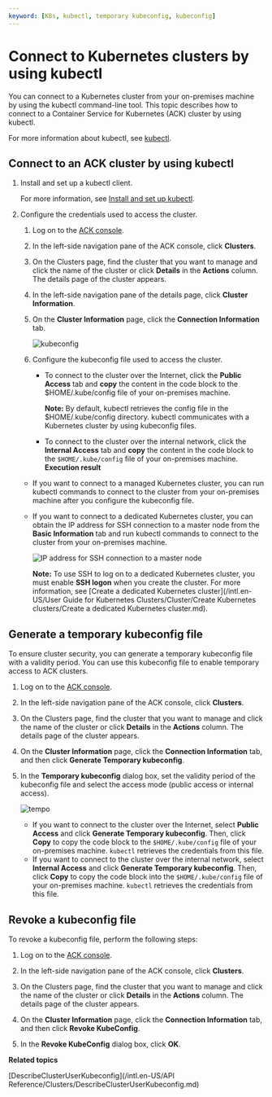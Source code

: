 ```yaml
---
keyword: [K8s, kubectl, temporary kubeconfig, kubeconfig]
---
```


# Connect to Kubernetes clusters by using kubectl

You can connect to a Kubernetes cluster from your on-premises machine by using the kubectl command-line tool. This topic describes how to connect to a Container Service for Kubernetes \(ACK\) cluster by using kubectl.

For more information about kubectl, see [kubectl](https://kubernetes.io/docs/user-guide/kubectl/).

## Connect to an ACK cluster by using kubectl

1.  Install and set up a kubectl client.

    For more information, see [Install and set up kubectl](https://kubernetes.io/docs/tasks/kubectl/install/).

2.  Configure the credentials used to access the cluster.

    1.  Log on to the [ACK console](https://cs.console.aliyun.com).

    2.  In the left-side navigation pane of the ACK console, click **Clusters**.

    3.  On the Clusters page, find the cluster that you want to manage and click the name of the cluster or click **Details** in the **Actions** column. The details page of the cluster appears.

    4.  In the left-side navigation pane of the details page, click **Cluster Information**.

    5.  On the **Cluster Information** page, click the **Connection Information** tab.

        ![kubeconfig](https://static-aliyun-doc.oss-accelerate.aliyuncs.com/assets/img/en-US/0973972261/p269156.png)

    6.  Configure the kubeconfig file used to access the cluster.

        -   To connect to the cluster over the Internet, click the **Public Access** tab and **copy** the content in the code block to the $HOME/.kube/config file of your on-premises machine.

            **Note:** By default, kubectl retrieves the config file in the $HOME/.kube/config directory. kubectl communicates with a Kubernetes cluster by using kubeconfig files.

        -   To connect to the cluster over the internal network, click the **Internal Access** tab and **copy** the content in the code block to the `$HOME/.kube/config` file of your on-premises machine.
    **Execution result**

    -   If you want to connect to a managed Kubernetes cluster, you can run kubectl commands to connect to the cluster from your on-premises machine after you configure the kubeconfig file.

    -   If you want to connect to a dedicated Kubernetes cluster, you can obtain the IP address for SSH connection to a master node from the **Basic Information** tab and run kubectl commands to connect to the cluster from your on-premises machine.

        ![IP address for SSH connection to a master node](https://static-aliyun-doc.oss-accelerate.aliyuncs.com/assets/img/en-US/1435359951/p9791.png)

        **Note:** To use SSH to log on to a dedicated Kubernetes cluster, you must enable **SSH logon** when you create the cluster. For more information, see [Create a dedicated Kubernetes cluster](/intl.en-US/User Guide for Kubernetes Clusters/Cluster/Create Kubernetes clusters/Create a dedicated Kubernetes cluster.md).


## Generate a temporary kubeconfig file

To ensure cluster security, you can generate a temporary kubeconfig file with a validity period. You can use this kubeconfig file to enable temporary access to ACK clusters.

1.  Log on to the [ACK console](https://cs.console.aliyun.com).

2.  In the left-side navigation pane of the ACK console, click **Clusters**.

3.  On the Clusters page, find the cluster that you want to manage and click the name of the cluster or click **Details** in the **Actions** column. The details page of the cluster appears.

4.  On the **Cluster Information** page, click the **Connection Information** tab, and then click **Generate Temporary kubeconfig**.

5.  In the **Temporary kubeconfig** dialog box, set the validity period of the kubeconfig file and select the access mode \(public access or internal access\).

    ![tempo](https://static-aliyun-doc.oss-accelerate.aliyuncs.com/assets/img/en-US/0973972261/p269169.png)

    -   If you want to connect to the cluster over the Internet, select **Public Access** and click **Generate Temporary kubeconfig**. Then, click **Copy** to copy the code block to the `$HOME/.kube/config` file of your on-premises machine. `kubectl` retrieves the credentials from this file.
    -   If you want to connect to the cluster over the internal network, select **Internal Access** and click **Generate Temporary kubeconfig**. Then, click **Copy** to copy the code block into the `$HOME/.kube/config` file of your on-premises machine. `kubectl` retrieves the credentials from this file.

## Revoke a kubeconfig file

To revoke a kubeconfig file, perform the following steps:

1.  Log on to the [ACK console](https://cs.console.aliyun.com).

2.  In the left-side navigation pane of the ACK console, click **Clusters**.

3.  On the Clusters page, find the cluster that you want to manage and click the name of the cluster or click **Details** in the **Actions** column. The details page of the cluster appears.

4.  On the **Cluster Information** page, click the **Connection Information** tab, and then click **Revoke KubeConfig**.

5.  In the **Revoke KubeConfig** dialog box, click **OK**.


**Related topics**  


[DescribeClusterUserKubeconfig](/intl.en-US/API Reference/Clusters/DescribeClusterUserKubeconfig.md)

